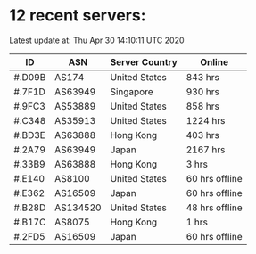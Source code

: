 # 12 recent servers:

Latest update at: Thu Apr 30 14:10:11 UTC 2020

| ID | ASN | Server Country | Online |
| -- | --- | -------------- | ------ |
| #.D09B | AS174 | United States | 843 hrs |
| #.7F1D | AS63949 | Singapore | 930 hrs |
| #.9FC3 | AS53889 | United States | 858 hrs |
| #.C348 | AS35913 | United States | 1224 hrs |
| #.BD3E | AS63888 | Hong Kong | 403 hrs |
| #.2A79 | AS63949 | Japan | 2167 hrs |
| #.33B9 | AS63888 | Hong Kong | 3 hrs |
| #.E140 | AS8100 | United States | 60 hrs offline |
| #.E362 | AS16509 | Japan | 60 hrs offline |
| #.B28D | AS134520 | United States | 48 hrs offline |
| #.B17C | AS8075 | Hong Kong | 1 hrs |
| #.2FD5 | AS16509 | Japan | 60 hrs offline |

